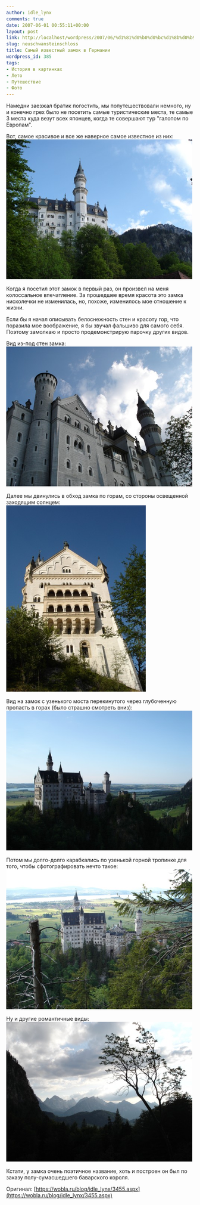 ```yaml
---
author: idle_lynx
comments: true
date: 2007-06-01 00:55:11+00:00
layout: post
link: http://localhost/wordpress/2007/06/%d1%81%d0%b0%d0%bc%d1%8b%d0%b9-%d0%b8%d0%b7%d0%b2%d0%b5%d1%81%d1%82%d0%bd%d1%8b%d0%b9-%d0%b7%d0%b0%d0%bc%d0%be%d0%ba-%d0%b2-%d0%b3%d0%b5%d1%80%d0%bc%d0%b0%d0%bd%d0%b8%d0%b8/
slug: neuschwansteinschloss
title: Самый известный замок в Германии
wordpress_id: 385
tags:
- История в картинках
- Лето
- Путешествие
- Фото
---
```


Намедни заезжал братик погостить, мы попутешествовали немного, ну и конечно грех было не посетить самые туристические места, те самые 3 места куда везут всех японцев, когда те совершают тур "галопом по Европам".

Вот, самое красивое и все же наверное самое известное из них:
![Neuschwansteinschloss](images/2007/08/6caa61fd-ad2b-4a2b-88b7-dc11b41bb572.jpg)

Когда я посетил этот замок в первый раз, он произвел на меня колоссальное впечатление. За прошедшее время красота это замка нисколечки не изменилась, но, похоже, изменилось мое отношение к жизни.

Если бы я начал описывать белоснежность стен и красоту гор, что поразила мое воображение, я бы звучал фальшиво для самого себя. Поэтому замолкаю и просто продемонстрирую парочку других видов.

Вид из-под стен замка:
![Neuschwansteinschloss](images/2007/08/c4c68fb5-7579-481c-a9e1-7f6300606516.jpg)

Далее мы двинулись в обход замка по горам, со стороны освещенной заходящим солнцем:
![Neuschwansteinschloss](images/2007/08/5111b5bd-bf77-458d-af54-d03db19f6b37.jpg)

Вид на замок с узенького моста перекинутого через глубоченную пропасть в горах (было страшно смотреть вниз):
![Neuschwansteinschloss - from Marienbruecke](images/2007/08/32c6748b-be86-4662-99e7-96ed21311f0e.jpg)

Потом мы долго-долго карабкались по узенькой горной тропинке для того, чтобы сфотографировать нечто такое:
![Neuschwansteinschloss](images/2007/08/858d3dca-ee2b-41c1-8912-b50de6a11105.jpg)

Ну и другие романтичные виды:
![Neuschwansteinschloss - tree](images/2007/08/2f1d1dbe-7155-493c-9360-7f066701f0a6.jpg)

Кстати, у замка очень поэтичное название, хоть и построен он был по заказу полу-сумасшедшего баварского короля.

Оригинал: [https://wobla.ru/blog/idle_lynx/3455.aspx](https://wobla.ru/blog/idle_lynx/3455.aspx)
